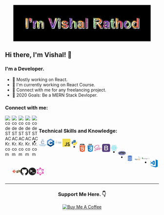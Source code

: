 <div align="center">
    <a href="https://vishal-rathod-07.github.io">
        <img src="https://raw.githubusercontent.com/vishal-rathod-07/vishal-rathod-07/master/images/VR.gif" />
    </a>
</div>

## Hi there, I'm Vishal! 👋

### I'm a Developer.

- 🔭 Mostly working on React.
- 🌱 I'm currently working on React Course.
- 👯 Connect with me for any freelancing project.
- 🥅 2020 Goals: Be a MERN Stack Devloper.

### Connect with me:

[<img align="left" alt="codeSTACKr.com" width="22px" src="https://cdn.jsdelivr.net/npm/simple-icons@5.9.0/icons/gmail.svg" />][mail]
[<img align="left" alt="codeSTACKr.com" width="22px" src="https://cdn.jsdelivr.net/npm/simple-icons@5.9.0/icons/twitter.svg" />][twitter]
[<img align="left" alt="codeSTACKr.com" width="22px" src="https://cdn.jsdelivr.net/npm/simple-icons@5.7.0/icons/facebook.svg" />][facebook]
[<img align="left" alt="codeSTACKr.com" width="22px" src="https://cdn.jsdelivr.net/npm/simple-icons@5.7.0/icons/instagram.svg" />][instagram]
[<img align="left" alt="codeSTACKr.com" width="22px" src="https://cdn.jsdelivr.net/npm/simple-icons@5.9.0/icons/linkedin.svg" />][linkedin]

<br />

### Technical Skills and Knowledge:

- <img align="left" alt="C Language" width="26px" src="https://raw.githubusercontent.com/github/explore/80688e429a7d4ef2fca1e82350fe8e3517d3494d/topics/c/c.png" />
   <img align="left" alt="C++" width="26px" src="https://raw.githubusercontent.com/github/explore/80688e429a7d4ef2fca1e82350fe8e3517d3494d/topics/cpp/cpp.png" />
   <img align="left" alt="Java" width="26px" src="https://raw.githubusercontent.com/github/explore/80688e429a7d4ef2fca1e82350fe8e3517d3494d/topics/java/java.png" />
   <img align="left" alt="JavaScript" width="26px" src="https://raw.githubusercontent.com/github/explore/80688e429a7d4ef2fca1e82350fe8e3517d3494d/topics/javascript/javascript.png" />
   <img align="left" alt="Python" width="26px" src="https://raw.githubusercontent.com/github/explore/80688e429a7d4ef2fca1e82350fe8e3517d3494d/topics/python/python.png" />
- <img align="left" alt="HTML5" width="26px" src="https://raw.githubusercontent.com/github/explore/80688e429a7d4ef2fca1e82350fe8e3517d3494d/topics/html/html.png" />
    <img align="left" alt="CSS3" width="26px" src="https://raw.githubusercontent.com/github/explore/80688e429a7d4ef2fca1e82350fe8e3517d3494d/topics/css/css.png" />
    <img align="left" alt="Sass" width="26px" src="https://raw.githubusercontent.com/github/explore/80688e429a7d4ef2fca1e82350fe8e3517d3494d/topics/sass/sass.png" />
    <img align="left" alt="Bootstrap" width="26px" src="https://raw.githubusercontent.com/github/explore/80688e429a7d4ef2fca1e82350fe8e3517d3494d/topics/bootstrap/bootstrap.png" />
    <img align="left" alt="React" width="26px" src="https://raw.githubusercontent.com/github/explore/80688e429a7d4ef2fca1e82350fe8e3517d3494d/topics/react/react.png" />
- <img align="left" alt="PHP" width="26px" src="https://raw.githubusercontent.com/github/explore/80688e429a7d4ef2fca1e82350fe8e3517d3494d/topics/php/php.png" />
- <img align="left" alt="SQL" width="26px" src="https://raw.githubusercontent.com/github/explore/80688e429a7d4ef2fca1e82350fe8e3517d3494d/topics/sql/sql.png" />
    <img align="left" alt="MySQL" width="26px" src="https://raw.githubusercontent.com/github/explore/80688e429a7d4ef2fca1e82350fe8e3517d3494d/topics/mysql/mysql.png" />
    <img align="left" alt="MongoDB" width="26px" src="https://raw.githubusercontent.com/github/explore/80688e429a7d4ef2fca1e82350fe8e3517d3494d/topics/mongodb/mongodb.png" />
- <img align="left" alt="Visual Studio Code" width="26px" src="https://raw.githubusercontent.com/github/explore/80688e429a7d4ef2fca1e82350fe8e3517d3494d/topics/visual-studio-code/visual-studio-code.png" />
    <img align="left" alt="Git" width="26px" src="https://raw.githubusercontent.com/github/explore/80688e429a7d4ef2fca1e82350fe8e3517d3494d/topics/git/git.png" />
    <img align="left" alt="GitHub" width="26px" src="https://raw.githubusercontent.com/github/explore/78df643247d429f6cc873026c0622819ad797942/topics/github/github.png" />
    <img align="left" alt="Terminal" width="26px" src="https://raw.githubusercontent.com/github/explore/80688e429a7d4ef2fca1e82350fe8e3517d3494d/topics/terminal/terminal.png" />
    <img align="left" alt="GraphQL" width="26px" src="https://raw.githubusercontent.com/github/explore/80688e429a7d4ef2fca1e82350fe8e3517d3494d/topics/graphql/graphql.png" />

<br />
<br />

---

<div align = "center">

### Support Me Here. :point_down:

<a href="https://www.buymeacoffee.com/itzvishalrathod" target="_blank"><img src="https://www.buymeacoffee.com/assets/img/custom_images/orange_img.png" alt="Buy Me A Coffee" style="height: 41px !important;width: 174px !important;box-shadow: 0px 3px 2px 0px rgba(190, 190, 190, 0.5) !important;-webkit-box-shadow: 0px 3px 2px 0px rgba(190, 190, 190, 0.5) !important;" ></a>

</div>

[mail]: mailto:rvd31305@gmail.com
[twitter]: https://twitter.com/rathodvishal_07
[facebook]: https://www.facebook.com/profile.php?id=100012072824442
[instagram]: https://www.instagram.com/itzvishalrathod/
[linkedin]: https://www.linkedin.com/in/rathodvishald/
